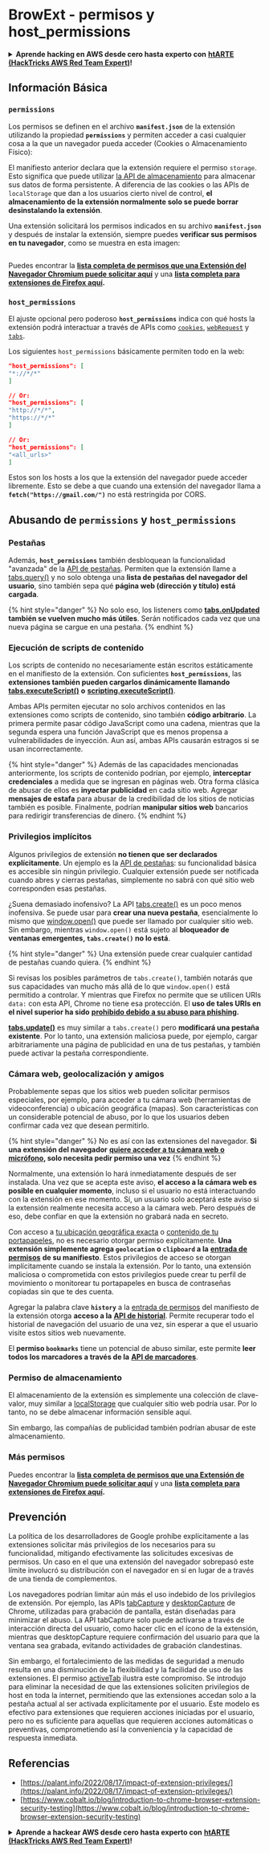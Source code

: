 # BrowExt - permisos y host_permissions

<details>

<summary><strong>Aprende hacking en AWS desde cero hasta experto con</strong> <a href="https://training.hacktricks.xyz/courses/arte"><strong>htARTE (HackTricks AWS Red Team Expert)</strong></a><strong>!</strong></summary>

Otras formas de apoyar a HackTricks:

* Si quieres ver tu **empresa anunciada en HackTricks** o **descargar HackTricks en PDF** ¡Consulta los [**PLANES DE SUSCRIPCIÓN**](https://github.com/sponsors/carlospolop)!
* Obtén [**merchandising oficial de PEASS & HackTricks**](https://peass.creator-spring.com)
* Descubre [**La Familia PEASS**](https://opensea.io/collection/the-peass-family), nuestra colección exclusiva de [**NFTs**](https://opensea.io/collection/the-peass-family)
* **Únete al** 💬 [**grupo de Discord**](https://discord.gg/hRep4RUj7f) o al [**grupo de telegram**](https://t.me/peass) o **síguenos** en **Twitter** 🐦 [**@carlospolopm**](https://twitter.com/hacktricks_live)**.**
* **Comparte tus trucos de hacking enviando PRs a los repositorios de** [**HackTricks**](https://github.com/carlospolop/hacktricks) y [**HackTricks Cloud**](https://github.com/carlospolop/hacktricks-cloud).

</details>

## Información Básica

### **`permissions`**

Los permisos se definen en el archivo **`manifest.json`** de la extensión utilizando la propiedad **`permissions`** y permiten acceder a casi cualquier cosa a la que un navegador pueda acceder (Cookies o Almacenamiento Físico):

El manifiesto anterior declara que la extensión requiere el permiso `storage`. Esto significa que puede utilizar [la API de almacenamiento](https://developer.mozilla.org/en-US/docs/Mozilla/Add-ons/WebExtensions/API/storage) para almacenar sus datos de forma persistente. A diferencia de las cookies o las APIs de `localStorage` que dan a los usuarios cierto nivel de control, **el almacenamiento de la extensión normalmente solo se puede borrar desinstalando la extensión**.

Una extensión solicitará los permisos indicados en su archivo **`manifest.json`** y después de instalar la extensión, siempre puedes **verificar sus permisos en tu navegador**, como se muestra en esta imagen:

<figure><img src="../../.gitbook/assets/image (2) (1).png" alt=""><figcaption></figcaption></figure>

Puedes encontrar la [**lista completa de permisos que una Extensión del Navegador Chromium puede solicitar aquí**](https://developer.chrome.com/docs/extensions/develop/concepts/declare-permissions#permissions) y una [**lista completa para extensiones de Firefox aquí**](https://developer.mozilla.org/en-US/docs/Mozilla/Add-ons/WebExtensions/manifest.json/permissions#api_permissions)**.**

### `host_permissions`

El ajuste opcional pero poderoso **`host_permissions`** indica con qué hosts la extensión podrá interactuar a través de APIs como [`cookies`](https://developer.mozilla.org/en-US/docs/Mozilla/Add-ons/WebExtensions/API/cookies), [`webRequest`](https://developer.mozilla.org/en-US/docs/Mozilla/Add-ons/WebExtensions/API/webRequest) y [`tabs`](https://developer.mozilla.org/en-US/docs/Mozilla/Add-ons/WebExtensions/API/tabs).

Los siguientes `host_permissions` básicamente permiten todo en la web:
```json
"host_permissions": [
"*://*/*"
]

// Or:
"host_permissions": [
"http://*/*",
"https://*/*"
]

// Or:
"host_permissions": [
"<all_urls>"
]
```
Estos son los hosts a los que la extensión del navegador puede acceder libremente. Esto se debe a que cuando una extensión del navegador llama a **`fetch("https://gmail.com/")`** no está restringida por CORS.

## Abusando de `permissions` y `host_permissions`

### Pestañas

Además, **`host_permissions`** también desbloquean la funcionalidad "avanzada" de la [API de pestañas](https://developer.mozilla.org/es/docs/Mozilla/Add-ons/WebExtensions/API/tabs). Permiten que la extensión llame a [tabs.query()](https://developer.mozilla.org/es/docs/Mozilla/Add-ons/WebExtensions/API/tabs/query) y no solo obtenga una **lista de pestañas del navegador del usuario**, sino también sepa qué **página web (dirección y título) está cargada**.

{% hint style="danger" %}
No solo eso, los listeners como [**tabs.onUpdated**](https://developer.mozilla.org/es/docs/Mozilla/Add-ons/WebExtensions/API/tabs/onUpdated) **también se vuelven mucho más útiles**. Serán notificados cada vez que una nueva página se cargue en una pestaña.
{% endhint %}

### Ejecución de scripts de contenido <a href="#running-content-scripts" id="running-content-scripts"></a>

Los scripts de contenido no necesariamente están escritos estáticamente en el manifiesto de la extensión. Con suficientes **`host_permissions`**, las **extensiones también pueden cargarlos dinámicamente llamando** [**tabs.executeScript()**](https://developer.mozilla.org/es/docs/Mozilla/Add-ons/WebExtensions/API/tabs/executeScript) **o** [**scripting.executeScript()**](https://developer.mozilla.org/es/docs/Mozilla/Add-ons/WebExtensions/API/scripting/executeScript).

Ambas APIs permiten ejecutar no solo archivos contenidos en las extensiones como scripts de contenido, sino también **código arbitrario**. La primera permite pasar código JavaScript como una cadena, mientras que la segunda espera una función JavaScript que es menos propensa a vulnerabilidades de inyección. Aun así, ambas APIs causarán estragos si se usan incorrectamente.

{% hint style="danger" %}
Además de las capacidades mencionadas anteriormente, los scripts de contenido podrían, por ejemplo, **interceptar credenciales** a medida que se ingresan en páginas web. Otra forma clásica de abusar de ellos es **inyectar publicidad** en cada sitio web. Agregar **mensajes de estafa** para abusar de la credibilidad de los sitios de noticias también es posible. Finalmente, podrían **manipular sitios web** bancarios para redirigir transferencias de dinero.
{% endhint %}

### Privilegios implícitos <a href="#implicit-privileges" id="implicit-privileges"></a>

Algunos privilegios de extensión **no tienen que ser declarados explícitamente**. Un ejemplo es la [API de pestañas](https://developer.mozilla.org/es/docs/Mozilla/Add-ons/WebExtensions/API/tabs): su funcionalidad básica es accesible sin ningún privilegio. Cualquier extensión puede ser notificada cuando abres y cierras pestañas, simplemente no sabrá con qué sitio web corresponden esas pestañas.

¿Suena demasiado inofensivo? La API [tabs.create()](https://developer.mozilla.org/es/docs/Mozilla/Add-ons/WebExtensions/API/tabs/create) es un poco menos inofensiva. Se puede usar para **crear una nueva pestaña**, esencialmente lo mismo que [window.open()](https://developer.mozilla.org/es/docs/Web/API/Window/open) que puede ser llamado por cualquier sitio web. Sin embargo, mientras `window.open()` está sujeto al **bloqueador de ventanas emergentes, `tabs.create()` no lo está**.

{% hint style="danger" %}
Una extensión puede crear cualquier cantidad de pestañas cuando quiera.
{% endhint %}

Si revisas los posibles parámetros de `tabs.create()`, también notarás que sus capacidades van mucho más allá de lo que `window.open()` está permitido a controlar. Y mientras que Firefox no permite que se utilicen URIs `data:` con esta API, Chrome no tiene esa protección. El **uso de tales URIs en el nivel superior ha sido** [**prohibido debido a su abuso para phishing**](https://bugzilla.mozilla.org/show_bug.cgi?id=1331351)**.**

[**tabs.update()**](https://developer.mozilla.org/es/docs/Mozilla/Add-ons/WebExtensions/API/tabs/update) es muy similar a `tabs.create()` pero **modificará una pestaña existente**. Por lo tanto, una extensión maliciosa puede, por ejemplo, cargar arbitrariamente una página de publicidad en una de tus pestañas, y también puede activar la pestaña correspondiente.

### Cámara web, geolocalización y amigos <a href="#webcam-geolocation-and-friends" id="webcam-geolocation-and-friends"></a>

Probablemente sepas que los sitios web pueden solicitar permisos especiales, por ejemplo, para acceder a tu cámara web (herramientas de videoconferencia) o ubicación geográfica (mapas). Son características con un considerable potencial de abuso, por lo que los usuarios deben confirmar cada vez que desean permitirlo.

{% hint style="danger" %}
No es así con las extensiones del navegador. **Si una extensión del navegador** [**quiere acceder a tu cámara web o micrófono**](https://developer.mozilla.org/es/docs/Web/API/MediaDevices/getUserMedia)**, solo necesita pedir permiso una vez**
{% endhint %}

Normalmente, una extensión lo hará inmediatamente después de ser instalada. Una vez que se acepta este aviso, **el acceso a la cámara web es posible en cualquier momento**, incluso si el usuario no está interactuando con la extensión en ese momento. Sí, un usuario solo aceptará este aviso si la extensión realmente necesita acceso a la cámara web. Pero después de eso, debe confiar en que la extensión no grabará nada en secreto.

Con acceso a [tu ubicación geográfica exacta](https://developer.mozilla.org/es/docs/Web/API/Geolocation) o [contenido de tu portapapeles](https://developer.mozilla.org/es/docs/Web/API/Clipboard_API), no es necesario otorgar permiso explícitamente. **Una extensión simplemente agrega `geolocation` o `clipboard` a la** [**entrada de permisos**](https://developer.mozilla.org/es/docs/Mozilla/Add-ons/WebExtensions/manifest.json/permissions) **de su manifiesto**. Estos privilegios de acceso se otorgan implícitamente cuando se instala la extensión. Por lo tanto, una extensión maliciosa o comprometida con estos privilegios puede crear tu perfil de movimiento o monitorear tu portapapeles en busca de contraseñas copiadas sin que te des cuenta.

Agregar la palabra clave **`history`** a la [entrada de permisos](https://developer.mozilla.org/es/docs/Mozilla/Add-ons/WebExtensions/manifest.json/permissions) del manifiesto de la extensión otorga **acceso a la** [**API de historial**](https://developer.mozilla.org/es/docs/Mozilla/Add-ons/WebExtensions/API/history). Permite recuperar todo el historial de navegación del usuario de una vez, sin esperar a que el usuario visite estos sitios web nuevamente.

El **permiso `bookmarks`** tiene un potencial de abuso similar, este permite **leer todos los marcadores a través de la** [**API de marcadores**](https://developer.mozilla.org/es/docs/Mozilla/Add-ons/WebExtensions/API/bookmarks).

### Permiso de almacenamiento <a href="#the-storage-permission" id="the-storage-permission"></a>

El almacenamiento de la extensión es simplemente una colección de clave-valor, muy similar a [localStorage](https://developer.mozilla.org/es/docs/Web/API/Window/localStorage) que cualquier sitio web podría usar. Por lo tanto, no se debe almacenar información sensible aquí.

Sin embargo, las compañías de publicidad también podrían abusar de este almacenamiento.

### Más permisos

Puedes encontrar la [**lista completa de permisos que una Extensión de Navegador Chromium puede solicitar aquí**](https://developer.chrome.com/docs/extensions/develop/concepts/declare-permissions#permissions) y una [**lista completa para extensiones de Firefox aquí**](https://developer.mozilla.org/es/docs/Mozilla/Add-ons/WebExtensions/manifest.json/permissions#api_permissions)**.**

## Prevención <a href="#why-not-restrict-extension-privileges" id="why-not-restrict-extension-privileges"></a>

La política de los desarrolladores de Google prohíbe explícitamente a las extensiones solicitar más privilegios de los necesarios para su funcionalidad, mitigando efectivamente las solicitudes excesivas de permisos. Un caso en el que una extensión del navegador sobrepasó este límite involucró su distribución con el navegador en sí en lugar de a través de una tienda de complementos.

Los navegadores podrían limitar aún más el uso indebido de los privilegios de extensión. Por ejemplo, las APIs [tabCapture](https://developer.chrome.com/docs/extensions/reference/tabCapture/) y [desktopCapture](https://developer.chrome.com/docs/extensions/reference/desktopCapture/) de Chrome, utilizadas para grabación de pantalla, están diseñadas para minimizar el abuso. La API tabCapture solo puede activarse a través de interacción directa del usuario, como hacer clic en el ícono de la extensión, mientras que desktopCapture requiere confirmación del usuario para que la ventana sea grabada, evitando actividades de grabación clandestinas.

Sin embargo, el fortalecimiento de las medidas de seguridad a menudo resulta en una disminución de la flexibilidad y la facilidad de uso de las extensiones. El permiso [activeTab](https://developer.mozilla.org/es/docs/Mozilla/Add-ons/WebExtensions/manifest.json/permissions#activetab_permission) ilustra este compromiso. Se introdujo para eliminar la necesidad de que las extensiones soliciten privilegios de host en toda la internet, permitiendo que las extensiones accedan solo a la pestaña actual al ser activada explícitamente por el usuario. Este modelo es efectivo para extensiones que requieren acciones iniciadas por el usuario, pero no es suficiente para aquellas que requieren acciones automáticas o preventivas, comprometiendo así la conveniencia y la capacidad de respuesta inmediata.

## **Referencias**

* [https://palant.info/2022/08/17/impact-of-extension-privileges/](https://palant.info/2022/08/17/impact-of-extension-privileges/)
* [https://www.cobalt.io/blog/introduction-to-chrome-browser-extension-security-testing](https://www.cobalt.io/blog/introduction-to-chrome-browser-extension-security-testing)

<details>

<summary><strong>Aprende a hackear AWS desde cero hasta experto con</strong> <a href="https://training.hacktricks.xyz/courses/arte"><strong>htARTE (HackTricks AWS Red Team Expert)</strong></a><strong>!</strong></summary>

Otras formas de apoyar a HackTricks:

* Si deseas ver tu **empresa anunciada en HackTricks** o **descargar HackTricks en PDF** ¡Consulta los [**PLANES DE SUSCRIPCIÓN**](https://github.com/sponsors/carlospolop)!
* Obtén el [**oficial PEASS & HackTricks swag**](https://peass.creator-spring.com)
* Descubre [**The PEASS Family**](https://opensea.io/collection/the-peass-family), nuestra colección exclusiva de [**NFTs**](https://opensea.io/collection/the-peass-family)
* **Únete al** 💬 [**grupo de Discord**](https://discord.gg/hRep4RUj7f) o al [**grupo de telegram**](https://t.me/peass) o **síguenos** en **Twitter** 🐦 [**@carlospolopm**](https://twitter.com/hacktricks_live)**.**
* **Comparte tus trucos de hacking enviando PRs a los repositorios de** [**HackTricks**](https://github.com/carlospolop/hacktricks) y [**HackTricks Cloud**](https://github.com/carlospolop/hacktricks-cloud).

</details>
